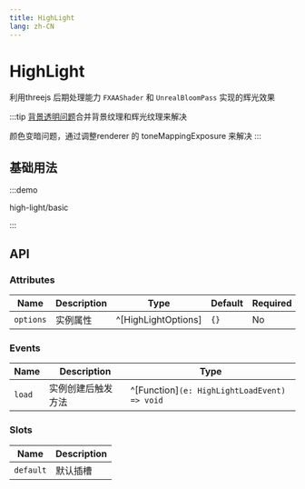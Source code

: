 ```yaml
---
title: HighLight
lang: zh-CN
---
```


# HighLight

利用threejs 后期处理能力 `FXAAShader` 和 `UnrealBloomPass` 实现的辉光效果

:::tip
[背景透明问题](https://github.com/mrdoob/three.js/issues/14104)合并背景纹理和辉光纹理来解决

颜色变暗问题，通过调整renderer 的 toneMappingExposure 来解决
:::

## 基础用法

:::demo

high-light/basic

:::

## API

### Attributes

| Name      | Description | Type                | Default | Required |
| --------- | ----------- | ------------------- | ------- | -------- |
| `options` | 实例属性    | ^[HighLightOptions] | `{}`    | No       |

### Events

| Name   | Description        | Type                                         |
| ------ | ------------------ | -------------------------------------------- |
| `load` | 实例创建后触发方法 | ^[Function]`(e: HighLightLoadEvent) => void` |

### Slots

| Name      | Description |
| --------- | ----------- |
| `default` | 默认插槽    |

